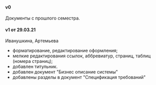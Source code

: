 #### v0 
Документы с прошлого семестра.
#### v1 от 29.03.21
Иванушкина, Артемьева 
* форматирование, редактирование оформления;
* мелкие редактирования ссылок, аббревиатур, страниц, таблиц (номера страниц);
* добавлен титульник.
* добавлен документ "Бизнес описание системы"
* добавлены разделы в документ "Спецификация требований"
